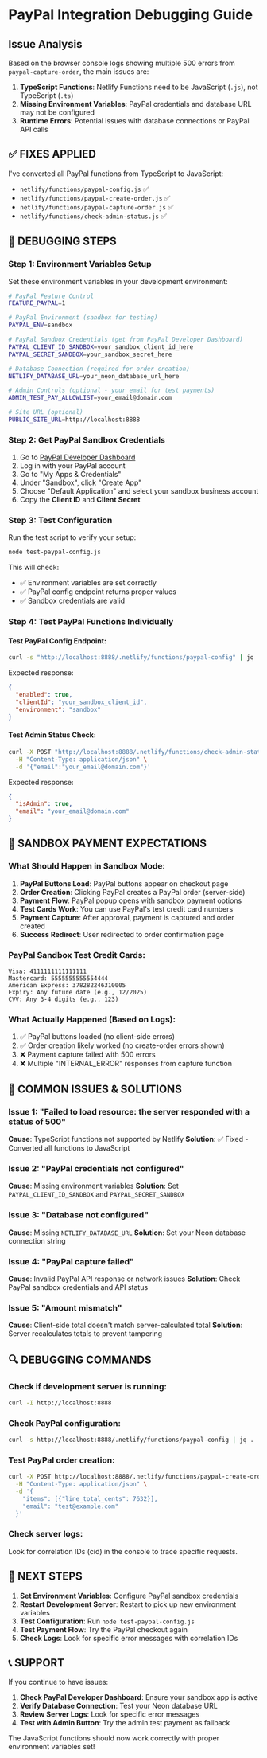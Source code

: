 # PayPal Integration Debugging Guide

## Issue Analysis

Based on the browser console logs showing multiple 500 errors from `paypal-capture-order`, the main issues are:

1. **TypeScript Functions**: Netlify Functions need to be JavaScript (`.js`), not TypeScript (`.ts`)
2. **Missing Environment Variables**: PayPal credentials and database URL may not be configured
3. **Runtime Errors**: Potential issues with database connections or PayPal API calls

## ✅ **FIXES APPLIED**

I've converted all PayPal functions from TypeScript to JavaScript:
- `netlify/functions/paypal-config.js` ✅
- `netlify/functions/paypal-create-order.js` ✅ 
- `netlify/functions/paypal-capture-order.js` ✅
- `netlify/functions/check-admin-status.js` ✅

## 🔧 **DEBUGGING STEPS**

### Step 1: Environment Variables Setup

Set these environment variables in your development environment:

```bash
# PayPal Feature Control
FEATURE_PAYPAL=1

# PayPal Environment (sandbox for testing)
PAYPAL_ENV=sandbox

# PayPal Sandbox Credentials (get from PayPal Developer Dashboard)
PAYPAL_CLIENT_ID_SANDBOX=your_sandbox_client_id_here
PAYPAL_SECRET_SANDBOX=your_sandbox_secret_here

# Database Connection (required for order creation)
NETLIFY_DATABASE_URL=your_neon_database_url_here

# Admin Controls (optional - your email for test payments)
ADMIN_TEST_PAY_ALLOWLIST=your_email@domain.com

# Site URL (optional)
PUBLIC_SITE_URL=http://localhost:8888
```

### Step 2: Get PayPal Sandbox Credentials

1. Go to [PayPal Developer Dashboard](https://developer.paypal.com/)
2. Log in with your PayPal account
3. Go to "My Apps & Credentials"
4. Under "Sandbox", click "Create App"
5. Choose "Default Application" and select your sandbox business account
6. Copy the **Client ID** and **Client Secret**

### Step 3: Test Configuration

Run the test script to verify your setup:

```bash
node test-paypal-config.js
```

This will check:
- ✅ Environment variables are set correctly
- ✅ PayPal config endpoint returns proper values
- ✅ Sandbox credentials are valid

### Step 4: Test PayPal Functions Individually

#### Test PayPal Config Endpoint:
```bash
curl -s "http://localhost:8888/.netlify/functions/paypal-config" | jq .
```

Expected response:
```json
{
  "enabled": true,
  "clientId": "your_sandbox_client_id",
  "environment": "sandbox"
}
```

#### Test Admin Status Check:
```bash
curl -X POST "http://localhost:8888/.netlify/functions/check-admin-status" \
  -H "Content-Type: application/json" \
  -d '{"email":"your_email@domain.com"}'
```

Expected response:
```json
{
  "isAdmin": true,
  "email": "your_email@domain.com"
}
```

## 🎯 **SANDBOX PAYMENT EXPECTATIONS**

### What Should Happen in Sandbox Mode:

1. **PayPal Buttons Load**: PayPal buttons appear on checkout page
2. **Order Creation**: Clicking PayPal creates a PayPal order (server-side)
3. **Payment Flow**: PayPal popup opens with sandbox payment options
4. **Test Cards Work**: You can use PayPal's test credit card numbers
5. **Payment Capture**: After approval, payment is captured and order created
6. **Success Redirect**: User redirected to order confirmation page

### PayPal Sandbox Test Credit Cards:

```
Visa: 4111111111111111
Mastercard: 5555555555554444
American Express: 378282246310005
Expiry: Any future date (e.g., 12/2025)
CVV: Any 3-4 digits (e.g., 123)
```

### What Actually Happened (Based on Logs):

1. ✅ PayPal buttons loaded (no client-side errors)
2. ✅ Order creation likely worked (no create-order errors shown)
3. ❌ Payment capture failed with 500 errors
4. ❌ Multiple "INTERNAL_ERROR" responses from capture function

## 🚨 **COMMON ISSUES & SOLUTIONS**

### Issue 1: "Failed to load resource: the server responded with a status of 500"

**Cause**: TypeScript functions not supported by Netlify
**Solution**: ✅ Fixed - Converted all functions to JavaScript

### Issue 2: "PayPal credentials not configured"

**Cause**: Missing environment variables
**Solution**: Set `PAYPAL_CLIENT_ID_SANDBOX` and `PAYPAL_SECRET_SANDBOX`

### Issue 3: "Database not configured"

**Cause**: Missing `NETLIFY_DATABASE_URL`
**Solution**: Set your Neon database connection string

### Issue 4: "PayPal capture failed"

**Cause**: Invalid PayPal API response or network issues
**Solution**: Check PayPal sandbox credentials and API status

### Issue 5: "Amount mismatch"

**Cause**: Client-side total doesn't match server-calculated total
**Solution**: Server recalculates totals to prevent tampering

## 🔍 **DEBUGGING COMMANDS**

### Check if development server is running:
```bash
curl -I http://localhost:8888
```

### Check PayPal configuration:
```bash
curl -s http://localhost:8888/.netlify/functions/paypal-config | jq .
```

### Test PayPal order creation:
```bash
curl -X POST http://localhost:8888/.netlify/functions/paypal-create-order \
  -H "Content-Type: application/json" \
  -d '{
    "items": [{"line_total_cents": 7632}],
    "email": "test@example.com"
  }'
```

### Check server logs:
Look for correlation IDs (cid) in the console to trace specific requests.

## 🎉 **NEXT STEPS**

1. **Set Environment Variables**: Configure PayPal sandbox credentials
2. **Restart Development Server**: Restart to pick up new environment variables
3. **Test Configuration**: Run `node test-paypal-config.js`
4. **Test Payment Flow**: Try the PayPal checkout again
5. **Check Logs**: Look for specific error messages with correlation IDs

## 📞 **SUPPORT**

If you continue to have issues:

1. **Check PayPal Developer Dashboard**: Ensure your sandbox app is active
2. **Verify Database Connection**: Test your Neon database URL
3. **Review Server Logs**: Look for specific error messages
4. **Test with Admin Button**: Try the admin test payment as fallback

The JavaScript functions should now work correctly with proper environment variables set!
